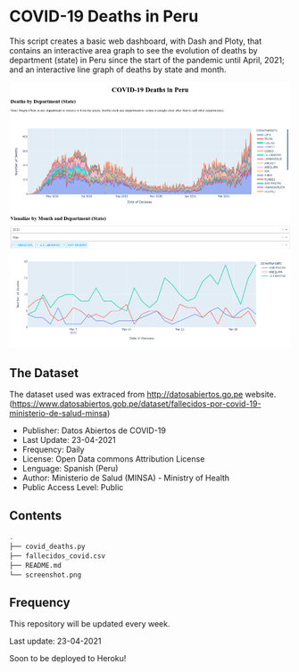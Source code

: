 # COVID-19 Deaths in Peru 
This script creates a basic web dashboard, with Dash and Ploty, that contains 
an interactive area graph to see the evolution of deaths by department (state)
in Peru since the start of the pandemic until April, 2021; and an interactive
line graph of deaths by state and month.

![Alt text](./screenshot.png)

## The Dataset

The dataset used was extraced from http://datosabiertos.go.pe website.
(https://www.datosabiertos.gob.pe/dataset/fallecidos-por-covid-19-ministerio-de-salud-minsa)

- Publisher:              Datos Abiertos de COVID-19
- Last Update:            23-04-2021
- Frequency:              Daily
- License:                Open Data commons Attribution License
- Lenguage:               Spanish (Peru)
- Author:                 Ministerio de Salud (MINSA) -  Ministry of Health
- Public Access Level:    Public

## Contents

```bash
.
├── covid_deaths.py
├── fallecidos_covid.csv
├── README.md
└── screenshot.png
```

## Frequency

This repository will be updated every week.

Last update: 23-04-2021

Soon to be deployed to Heroku!